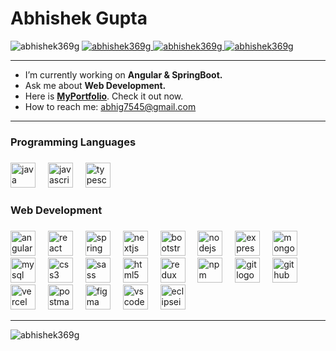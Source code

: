 # Abhishek Gupta

<span align="left"> <img src="https://komarev.com/ghpvc/?username=abhishek369g&label=Profile%20views&color=0e75b6&style=flat" alt="abhishek369g" /> </span>
<span align="left"><a href="https://www.linkedin.com/in/https://linkedin.com/in/https://www.linkedin.com/in/gupta--abhishek/" ><img src="https://img.shields.io/badge/-LinkedIn-blue?style=flat&logo=Linkedin&logoColor=white" alt="abhishek369g" />
  </a> 
</span>
<span align="left"><a href="mailto:abhig7545@gmail.com" ><img src="https://img.shields.io/badge/-Gmail-c14438?style=flat&logo=Gmail&logoColor=white" alt="abhishek369g" />
  </a> 
</span>
<span align="left"><a href="https://github.com/ABHISHEK369G" ><img src="https://img.shields.io/github/followers/ABHISHEK369G?label=Follow&style=social" alt="abhishek369g" />
  </a> 
</span>
***
-  I’m currently working on **Angular & SpringBoot.**
-   Ask me about **Web Development.**
-  Here is  [**MyPortfolio**](https://abhishek369g.github.io/MyPortfolio/). Check it out now.
-   How to reach me: abhig7545@gmail.com
***

<h3 align="left">Programming Languages</h3>

###

<div align="left">
  <img src="https://skillicons.dev/icons?i=java" height="40" alt="java logo"  />
  <img width="12" />
  <img src="https://skillicons.dev/icons?i=js" height="40" alt="javascript logo"  />
  <img width="12" />
  <img src="https://skillicons.dev/icons?i=ts" height="40" alt="typescript logo"  />
</div>

###

<h3 align="left">Web Development</h3>

###

<div align="left">
  <img src="https://skillicons.dev/icons?i=angular" height="40" alt="angularjs logo"  />
  <img width="12" />
  <img src="https://skillicons.dev/icons?i=react" height="40" alt="react logo"  />
  <img width="12" />
  <img src="https://skillicons.dev/icons?i=spring" height="40" alt="spring logo"  />
  <img width="12" />
  <img src="https://skillicons.dev/icons?i=nextjs" height="40" alt="nextjs logo"  />
  <img width="12" />
  <img src="https://skillicons.dev/icons?i=bootstrap" height="40" alt="bootstrap logo"  />
  <img width="12" />
  <img src="https://skillicons.dev/icons?i=nodejs" height="40" alt="nodejs logo"  />
  <img width="12" />
  <img src="https://skillicons.dev/icons?i=express" height="40" alt="express logo"  />
  <img width="12" />
  <img src="https://skillicons.dev/icons?i=mongodb" height="40" alt="mongodb logo"  />
  <img width="12" />
  <img src="https://skillicons.dev/icons?i=mysql" height="40" alt="mysql logo"  />
  <img width="12" />
  <img src="https://skillicons.dev/icons?i=css" height="40" alt="css3 logo"  />
  <img width="12" />
  <img src="https://skillicons.dev/icons?i=sass" height="40" alt="sass logo"  />
  <img width="12" />
  <img src="https://cdn.jsdelivr.net/gh/devicons/devicon/icons/html5/html5-original.svg" height="40" alt="html5 logo"  />
  <img width="12" />
  <img src="https://skillicons.dev/icons?i=redux" height="40" alt="redux logo"  />
  <img width="12" />
  <img src="https://cdn.simpleicons.org/npm/CB3837" height="40" alt="npm logo"  />
  <img width="12" />
  <img src="https://skillicons.dev/icons?i=git" height="40" alt="git logo"  />
  <img width="12" />
  <img src="https://skillicons.dev/icons?i=github" height="40" alt="github logo"  />
  <img width="12" />
  <img src="https://skillicons.dev/icons?i=vercel" height="40" alt="vercel logo"  />
  <img width="12" />
  <img src="https://skillicons.dev/icons?i=postman" height="40" alt="postman logo"  />
  <img width="12" />
  <img src="https://skillicons.dev/icons?i=figma" height="40" alt="figma logo"  />
  <img width="12" />
  <img src="https://skillicons.dev/icons?i=vscode" height="40" alt="vscode logo"  />
  <img width="12" />
  <img src="https://skillicons.dev/icons?i=eclipse" height="40" alt="eclipseide logo"  />
</div>

***

<p><img align="left" src="https://github-readme-stats.vercel.app/api/top-langs?username=abhishek369g&show_icons=true&locale=en&layout=compact" alt="abhishek369g" /></p>


